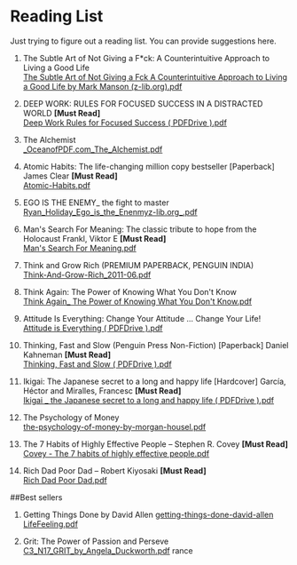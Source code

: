 # Reading List
Just trying to figure out a reading list. You can provide suggestions here.

1. The Subtle Art of Not Giving a F*ck: A Counterintuitive Approach to Living a Good Life <br>
[The Subtle Art of Not Giving a Fck A Counterintuitive Approach to Living a Good Life by Mark Manson (z-lib.org).pdf](https://github.com/mattoorahul/Reading-List/files/10921806/The.Subtle.Art.of.Not.Giving.a.Fck.A.Counterintuitive.Approach.to.Living.a.Good.Life.by.Mark.Manson.z-lib.org.pdf)

2. DEEP WORK: RULES FOR FOCUSED SUCCESS IN A DISTRACTED WORLD    **[Must Read]**<br>
[Deep Work Rules for Focused Success ( PDFDrive ).pdf](https://github.com/mattoorahul/Reading-List/files/10921883/Deep.Work.Rules.for.Focused.Success.PDFDrive.pdf)

3. The Alchemist <br>
[_OceanofPDF.com_The_Alchemist.pdf](https://github.com/mattoorahul/Reading-List/files/10921933/_OceanofPDF.com_The_Alchemist.pdf)

4. Atomic Habits: The life-changing million copy bestseller [Paperback] James Clear    **[Must Read]**<br>
[Atomic-Habits.pdf](https://github.com/mattoorahul/Reading-List/files/10921970/Atomic-Habits.pdf)

5. EGO IS THE ENEMY_ the fight to master <br>
[Ryan_Holiday_Ego_is_the_Enenmyz-lib.org_.pdf](https://github.com/mattoorahul/Reading-List/files/10921982/Ryan_Holiday_Ego_is_the_Enenmyz-lib.org_.pdf)
 
6. Man's Search For Meaning: The classic tribute to hope from the Holocaust Frankl, Viktor E   **[Must Read]**<br>
[Man's Search For Meaning.pdf](https://github.com/mattoorahul/Reading-List/files/10922065/Man.s.Search.For.Meaning.pdf)

7. Think and Grow Rich (PREMIUM PAPERBACK, PENGUIN INDIA) <br>
[Think-And-Grow-Rich_2011-06.pdf](https://github.com/mattoorahul/Reading-List/files/10922080/Think-And-Grow-Rich_2011-06.pdf)

8. Think Again: The Power of Knowing What You Don't Know <br>
[Think Again_ The Power of Knowing What You Don't Know.pdf](https://github.com/mattoorahul/Reading-List/files/10949005/Think.Again_.The.Power.of.Knowing.What.You.Don.t.Know.pdf)

9. Attitude Is Everything: Change Your Attitude ... Change Your Life! <br>
[Attitude is Everything  ( PDFDrive ).pdf](https://github.com/mattoorahul/Reading-List/files/10949008/Attitude.is.Everything.PDFDrive.pdf)

10. Thinking, Fast and Slow (Penguin Press Non-Fiction) [Paperback] Daniel Kahneman    **[Must Read]**<br>
[Thinking, Fast and Slow ( PDFDrive ).pdf](https://github.com/mattoorahul/Reading-List/files/10949015/Thinking.Fast.and.Slow.PDFDrive.pdf)

11. Ikigai: The Japanese secret to a long and happy life [Hardcover] García, Héctor and Miralles, Francesc    **[Must Read]**<br>
[Ikigai _ the Japanese secret to a long and happy life ( PDFDrive ).pdf](https://github.com/mattoorahul/Reading-List/files/10922329/Ikigai._.the.Japanese.secret.to.a.long.and.happy.life.PDFDrive.pdf)

12. The Psychology of Money <br>
[the-psychology-of-money-by-morgan-housel.pdf](https://github.com/mattoorahul/Reading-List/files/10922357/the-psychology-of-money-by-morgan-housel.pdf)

13. The 7 Habits of Highly Effective People – Stephen R. Covey    **[Must Read]**<br>
[Covey - The 7 habits of highly effective people.pdf](https://github.com/user-attachments/files/19722747/Covey.-.The.7.habits.of.highly.effective.people.pdf)

14. Rich Dad Poor Dad – Robert Kiyosaki    **[Must Read]**<br>
[Rich Dad Poor Dad.pdf](https://github.com/user-attachments/files/19722749/Rich.Dad.Poor.Dad.pdf)


##Best sellers

1. Getting Things Done by David Allen
   [getting-things-done-david-allen LifeFeeling.pdf](https://github.com/user-attachments/files/19939275/getting-things-done-david-allen.LifeFeeling.pdf)

2. Grit: The Power of Passion and Perseve
   [C3_N17_GRIT_by_Angela_Duckworth.pdf](https://github.com/user-attachments/files/19939270/C3_N17_GRIT_by_Angela_Duckworth.pdf)
rance
   




